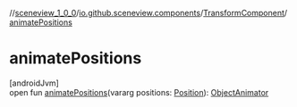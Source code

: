 //[sceneview_1_0_0](../../../index.md)/[io.github.sceneview.components](../index.md)/[TransformComponent](index.md)/[animatePositions](animate-positions.md)

# animatePositions

[androidJvm]\
open fun [animatePositions](animate-positions.md)(vararg positions: [Position](../../io.github.sceneview.math/index.md#945960193%2FClasslikes%2F-602047187)): [ObjectAnimator](https://developer.android.com/reference/kotlin/android/animation/ObjectAnimator.html)
